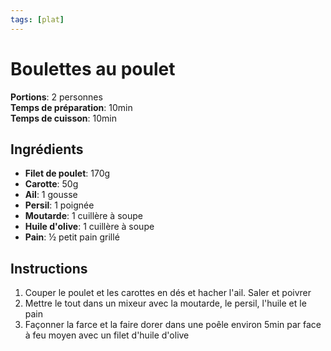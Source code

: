 ```yaml
---
tags: [plat]
---
```

# Boulettes au poulet
<CenteredImage :src="$withBase('/images/recettes/boulette_poulet.jpg')" alt="recette" width="500" />

**Portions**: 2 personnes<br>
**Temps de préparation**: 10min<br>
**Temps de cuisson**: 10min<br>

## Ingrédients
- **Filet de poulet**: 170g
- **Carotte**: 50g
- **Ail**: 1 gousse
- **Persil**: 1 poignée
- **Moutarde**: 1 cuillère à soupe
- **Huile d'olive**: 1 cuillère à soupe
- **Pain**: ½ petit pain grillé

## Instructions
1. Couper le poulet et les carottes en dés et hacher l'ail. Saler et poivrer
2. Mettre le tout dans un mixeur avec la moutarde, le persil, l'huile et le pain
3. Façonner la farce et la faire dorer dans une poêle environ 5min par face à feu moyen avec un filet d'huile d'olive
